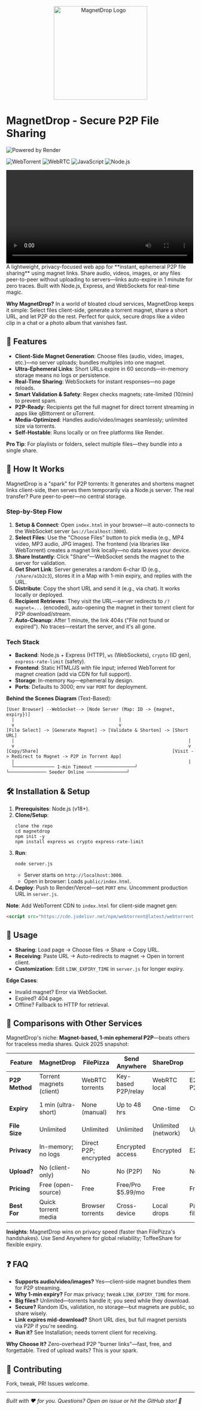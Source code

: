 <div align="center">
  <img src="https://res.cloudinary.com/dgxxrnmkt/image/upload/v1741509088/MagnetDrop_Logo-removebg-preview_1_oleubc.png" alt="MagnetDrop Logo" width="250" height="250" />
</div>

# MagnetDrop - Secure P2P File Sharing

![Powered by Render](https://img.shields.io/badge/Powered%20by-Render-blue?style=for-the-badge)

![WebTorrent](https://img.shields.io/badge/WebTorrent-P2P-red?style=for-the-badge) ![WebRTC](https://img.shields.io/badge/WebRTC-RealTime-blue?style=for-the-badge) ![JavaScript](https://img.shields.io/badge/JavaScript-ES6-yellow?style=for-the-badge) ![Node.js](https://img.shields.io/badge/Node.js-Backend-green?style=for-the-badge)

<video width="500" controls>
  <source src="https://res.cloudinary.com/dgxxrnmkt/video/upload/v1759586888/video_20251003_232624_edit-2_hjtfp9.mp4" type="video/mp4">
  Your browser does not support the video tag.
</video> 
<script src="https://liberapay.com/blackXploit/widgets/receiving.js"></script>
A lightweight, privacy-focused web app for **instant, ephemeral P2P file sharing** using magnet links. Share audio, videos, images, or any files peer-to-peer without uploading to servers—links auto-expire in 1 minute for zero traces. Built with Node.js, Express, and WebSockets for real-time magic.

**Why MagnetDrop?** In a world of bloated cloud services, MagnetDrop keeps it simple: Select files client-side, generate a torrent magnet, share a short URL, and let P2P do the rest. Perfect for quick, secure drops like a video clip in a chat or a photo album that vanishes fast.

## 🚀 Features

- **Client-Side Magnet Generation**: Choose files (audio, video, images, etc.)—no server uploads; bundles multiples into one magnet.
- **Ultra-Ephemeral Links**: Short URLs expire in 60 seconds—in-memory storage means no logs or persistence.
- **Real-Time Sharing**: WebSockets for instant responses—no page reloads.
- **Smart Validation & Safety**: Regex checks magnets; rate-limited (10/min) to prevent spam.
- **P2P-Ready**: Recipients get the full magnet for direct torrent streaming in apps like qBittorrent or uTorrent.
- **Media-Optimized**: Handles audio/video/images seamlessly; unlimited size via torrents.
- **Self-Hostable**: Runs locally or on free platforms like Render.

**Pro Tip**: For playlists or folders, select multiple files—they bundle into a single share.

## 📖 How It Works

MagnetDrop is a "spark" for P2P torrents: It generates and shortens magnet links client-side, then serves them temporarily via a Node.js server. The real transfer? Pure peer-to-peer—no central storage.

### Step-by-Step Flow

1. **Setup & Connect**: Open `index.html` in your browser—it auto-connects to the WebSocket server (`ws://localhost:3000`).
2. **Select Files**: Use the "Choose Files" button to pick media (e.g., MP4 video, MP3 audio, JPG images). The frontend (via libraries like WebTorrent) creates a magnet link locally—no data leaves your device.
3. **Share Instantly**: Click "Share"—WebSocket sends the magnet to the server for validation.
4. **Get Short Link**: Server generates a random 6-char ID (e.g., `/share/a1b2c3`), stores it in a Map with 1-min expiry, and replies with the URL.
5. **Distribute**: Copy the short URL and send it (e.g., via chat). It works locally or deployed.
6. **Recipient Retrieves**: They visit the URL—server redirects to `/?magnet=...` (encoded), auto-opening the magnet in their torrent client for P2P download/stream.
7. **Auto-Cleanup**: After 1 minute, the link 404s ("File not found or expired"). No traces—restart the server, and it's all gone.

### Tech Stack
- **Backend**: Node.js + Express (HTTP), `ws` (WebSockets), `crypto` (ID gen), `express-rate-limit` (safety).
- **Frontend**: Static HTML/JS with file input; inferred WebTorrent for magnet creation (add via CDN for full support).
- **Storage**: In-memory `Map`—ephemeral by design.
- **Ports**: Defaults to 3000; env var `PORT` for deployment.

**Behind the Scenes Diagram** (Text-Based):

```
[User Browser] --WebSocket--> [Node Server (Map: ID -> {magnet, expiry})]
  |                                       |
  v                                       v
[File Select] -> [Generate Magnet] -> [Validate & Shorten] -> [Short URL]
  |                                                                 |
  v                                                                 v
[Copy/Share]                                                  [Visit -> Redirect to Magnet -> P2P in Torrent App]
  |                                                                 |
  └─────────────── 1-min Timeout ───────────────┘                  └────────────── Seeder Online ───────────────┘
```

## 🛠️ Installation & Setup

1. **Prerequisites**: Node.js (v18+).
2. **Clone/Setup**:
   ```
   clone the repo  
   cd magnetdrop
   npm init -y
   npm install express ws crypto express-rate-limit
   ```
3. **Run**:
   ```
   node server.js
   ```
   - Server starts on `http://localhost:3000`.
   - Open in browser: Loads `public/index.html`.
4. **Deploy**: Push to Render/Vercel—set `PORT` env. Uncomment production URL in `server.js`.

**Note**: Add WebTorrent CDN to `index.html` for client-side magnet gen:
```html
<script src="https://cdn.jsdelivr.net/npm/webtorrent@latest/webtorrent.min.js"></script>
```

## 📱 Usage

- **Sharing**: Load page → Choose files → Share → Copy URL.
- **Receiving**: Paste URL → Auto-redirects to magnet → Open in torrent client.
- **Customization**: Edit `LINK_EXPIRY_TIME` in `server.js` for longer expiry.

**Edge Cases**:
- Invalid magnet? Error via WebSocket.
- Expired? 404 page.
- Offline? Fallback to HTTP for retrieval.

## 🤝 Comparisons with Other Services

MagnetDrop's niche: **Magnet-based, 1-min ephemeral P2P**—beats others for traceless media shares. Quick 2025 snapshot:

| Feature              | MagnetDrop                  | FilePizza                  | Send Anywhere             | ShareDrop                 | ToffeeShare               | Wormhole                  |
|----------------------|-----------------------------|----------------------------|---------------------------|---------------------------|---------------------------|---------------------------|
| **P2P Method**      | Torrent magnets (client)   | WebRTC torrents            | Key-based P2P/relay       | WebRTC local              | E2E encrypted P2P         | E2E links (P2P optional)  |
| **Expiry**          | 1 min (ultra-short)        | None (manual)              | Up to 48 hrs              | One-time                  | Custom/password           | 1 day (self-destruct)     |
| **File Size**       | Unlimited                  | Unlimited                  | Unlimited                 | Unlimited (network)       | Unlimited                 | 10 GB free                |
| **Privacy**         | In-memory; no logs         | Direct P2P; encrypted      | Encrypted access          | Encrypted                 | E2E; no server            | Zero-knowledge            |
| **Upload?**         | No (client-only)           | No                         | No (P2P)                  | No                        | No                        | No                        |
| **Pricing**         | Free (open-source)         | Free                       | Free/Pro $5.99/mo         | Free                      | Free                      | Free/Teams $10/mo         |
| **Best For**        | Quick torrent media        | Browser torrents           | Cross-device              | Local drops               | Password temp files       | Secure one-offs           |

**Insights**: MagnetDrop wins on privacy speed (faster than FilePizza's handshakes). Use Send Anywhere for global reliability; ToffeeShare for flexible expiry.

## ❓ FAQ

- **Supports audio/video/images?** Yes—client-side magnet bundles them for P2P streaming.
- **Why 1-min expiry?** For max privacy; tweak `LINK_EXPIRY_TIME` for more.
- **Big files?** Unlimited—torrents handle it; you seed while they download.
- **Secure?** Random IDs, validation, no storage—but magnets are public, so share wisely.
- **Link expires mid-download?** Short URL dies, but full magnet persists via P2P if you're seeding.
- **Run it?** See Installation; needs torrent client for receiving.


**Why Choose It?** Zero-overhead P2P "burner links"—fast, free, and forgettable. Tired of upload waits? This is your spark.

## 🤝 Contributing

Fork, tweak, PR! Issues welcome.


---

*Built with ❤️  for you. Questions? Open an issue or hit the GitHub star! 🌟*

